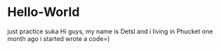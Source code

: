# Hello-World
just practice suka
Hi guys, my name is Detsl and i living in Phucket one month ago i started wrote a code=)
